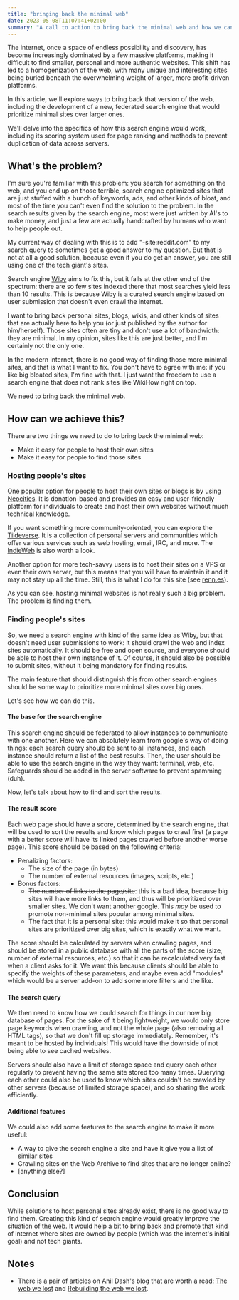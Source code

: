 ```yaml
---
title: "bringing back the minimal web"
date: 2023-05-08T11:07:41+02:00
summary: "A call to action to bring back the minimal web and how we can achieve it"
---
```


The internet, once a space of endless possibility and discovery, has become increasingly dominated by a few massive platforms, making it difficult to find smaller, personal and more authentic websites. This shift has led to a homogenization of the web, with many unique and interesting sites being buried beneath the overwhelming weight of larger, more profit-driven platforms.

In this article, we'll explore ways to bring back that version of the web, including the development of a new, federated search engine that would prioritize minimal sites over larger ones.

We'll delve into the specifics of how this search engine would work, including its scoring system used for page ranking and methods to prevent duplication of data across servers.

## What's the problem?

I'm sure you're familiar with this problem: you search for something on the web, and you end up on those terrible, search engine optimized sites that are just stuffed with a bunch of keywords, ads, and other kinds of bloat, and most of the time you can't even find the solution to the problem. In the search results given by the search engine, most were just written by AI's to make money, and just a few are actually handcrafted by humans who want to help people out.

My current way of dealing with this is to add "-site:reddit.com" to my search query to sometimes get a good answer to my question. But that is not at all a good solution, because even if you do get an answer, you are still using one of the tech giant's sites.

Search engine [Wiby](https://wiby.me) aims to fix this, but it falls at the other end of the spectrum: there are so few sites indexed there that most searches yield less than 10 results. This is because Wiby is a curated search engine based on user submission that doesn't even crawl the internet.

I want to bring back personal sites, blogs, wikis, and other kinds of sites that are actually here to help you (or just published by the author for him/herself). Those sites often are tiny and don't use a lot of bandwidth: they are minimal. In my opinion, sites like this are just better, and I'm certainly not the only one.

In the modern internet, there is no good way of finding those more minimal sites, and that is what I want to fix. You don't have to agree with me: if you like big bloated sites, I'm fine with that. I just want the freedom to use a search engine that does not rank sites like WikiHow right on top.

We need to bring back the minimal web.

## How can we achieve this?

There are two things we need to do to bring back the minimal web:
- Make it easy for people to host their own sites
- Make it easy for people to find those sites

### Hosting people's sites

One popular option for people to host their own sites or blogs is by using [Neocities](https://neocities.org/). It is donation-based and provides an easy and user-friendly platform for individuals to create and host their own websites without much technical knowledge.

If you want something more community-oriented, you can explore the [Tildeverse](https://tildeverse.org). It is a collection of personal servers and communities which offer various services such as web hosting, email, IRC, and more. The [IndieWeb](https://indieweb.org/) is also worth a look. 

Another option for more tech-savvy users is to host their sites on a VPS or even their own server, but this means that you will have to maintain it and it may not stay up all the time. Still, this is what I do for this site (see [renn.es](https://renn.es)).

As you can see, hosting minimal websites is not really such a big problem. The problem is finding them.

### Finding people's sites

So, we need a search engine with kind of the same idea as Wiby, but that doesn't need user submissions to work: it should crawl the web and index sites automatically. It should be free and open source, and everyone should be able to host their own instance of it. Of course, it should also be possible to submit sites, without it being mandatory for finding results.

The main feature that should distinguish this from other search engines should be some way to prioritize more minimal sites over big ones.

Let's see how we can do this.

#### The base for the search engine

This search engine should be federated to allow instances to communicate with one another. Here we can absolutely learn from google's way of doing things: each search query should be sent to all instances, and each instance should return a list of the best results. Then, the user should be able to use the search engine in the way they want: terminal, web, etc. Safeguards should be added in the server software to prevent spamming (duh).

Now, let's talk about how to find and sort the results.

#### The result score

Each web page should have a score, determined by the search engine, that will be used to sort the results and know which pages to crawl first (a page with a better score will have its linked pages crawled before another worse page). This score should be based on the following criteria:
- Penalizing factors:
    - The size of the page (in bytes)
    - The number of external resources (images, scripts, etc.)
- Bonus factors:
    - ~~The number of links to the page/site~~: this is a bad idea, because big sites will have more links to them, and thus will be prioritized over smaller sites. We don't want another google. This *may* be used to promote non-minimal sites popular among minimal sites.
    - The fact that it is a personal site: this would make it so that personal sites are prioritized over big sites, which is exactly what we want.

The score should be calculated by servers when crawling pages, and should be stored in a public database with all the parts of the score (size, number of external resources, etc.) so that it can be recalculated very fast when a client asks for it. We want this because clients should be able to specify the weights of these parameters, and maybe even add "modules" which would be a server add-on to add some more filters and the like.

#### The search query

We then need to know how we could search for things in our now big database of pages. For the sake of it being lightweight, we would only store page keywords when crawling, and not the whole page (also removing all HTML tags), so that we don't fill up storage immediately. Remember, it's meant to be hosted by individuals! This would have the downside of not being able to see cached websites.

Servers should also have a limit of storage space and query each other regularly to prevent having the same site stored too many times. Querying each other could also be used to know which sites couldn't be crawled by other servers (because of limited storage space), and so sharing the work efficiently.

#### Additional features

We could also add some features to the search engine to make it more useful:
- A way to give the search engine a site and have it give you a list of similar sites
- Crawling sites on the Web Archive to find sites that are no longer online?
- [anything else?]

## Conclusion

While solutions to host personal sites already exist, there is no good way to find them. Creating this kind of search engine would greatly improve the situation of the web. It would help a bit to bring back and promote that kind of internet where sites are owned by people (which was the internet's initial goal) and not tech giants.

## Notes

- There is a pair of articles on Anil Dash's blog that are worth a read: [The web we lost](https://www.anildash.com/2012/12/13/the_web_we_lost/) and [Rebuilding the web we lost](https://www.anildash.com/2012/12/18/rebuilding_the_web_we_lost/).
